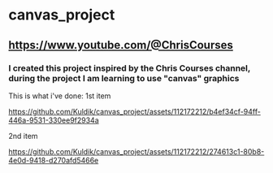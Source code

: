 # canvas_project

## https://www.youtube.com/@ChrisCourses
### I created this project inspired by the Chris Courses channel, during the project I am learning to use "canvas" graphics

This is what i've done:
1st item

https://github.com/Kuldik/canvas_project/assets/112172212/b4ef34cf-94ff-446a-9531-330ee9f2934a

2nd item

https://github.com/Kuldik/canvas_project/assets/112172212/274613c1-80b8-4e0d-9418-d270afd5466e

